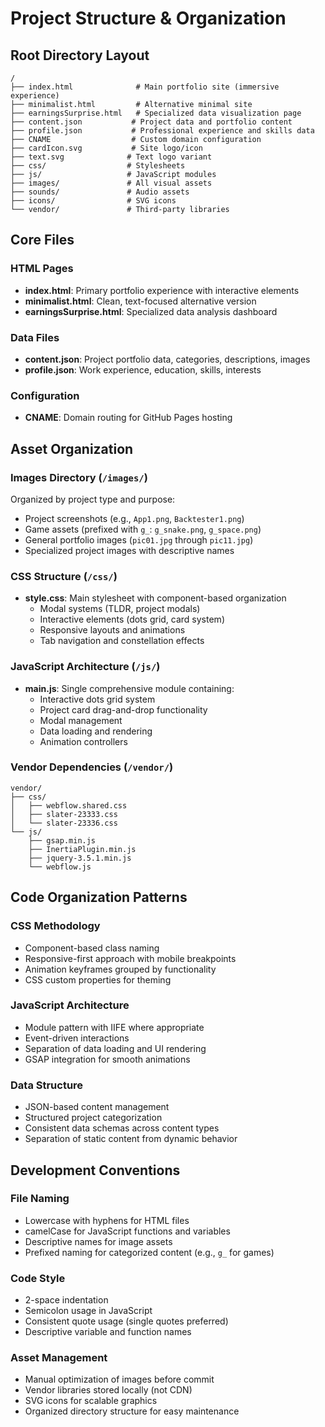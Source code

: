 # Project Structure & Organization

## Root Directory Layout

```
/
├── index.html              # Main portfolio site (immersive experience)
├── minimalist.html         # Alternative minimal site
├── earningsSurprise.html   # Specialized data visualization page
├── content.json           # Project data and portfolio content
├── profile.json           # Professional experience and skills data
├── CNAME                  # Custom domain configuration
├── cardIcon.svg           # Site logo/icon
├── text.svg              # Text logo variant
├── css/                  # Stylesheets
├── js/                   # JavaScript modules
├── images/               # All visual assets
├── sounds/               # Audio assets
├── icons/                # SVG icons
└── vendor/               # Third-party libraries
```

## Core Files

### HTML Pages
- **index.html**: Primary portfolio experience with interactive elements
- **minimalist.html**: Clean, text-focused alternative version
- **earningsSurprise.html**: Specialized data analysis dashboard

### Data Files
- **content.json**: Project portfolio data, categories, descriptions, images
- **profile.json**: Work experience, education, skills, interests

### Configuration
- **CNAME**: Domain routing for GitHub Pages hosting

## Asset Organization

### Images Directory (`/images/`)
Organized by project type and purpose:
- Project screenshots (e.g., `App1.png`, `Backtester1.png`)
- Game assets (prefixed with `g_`: `g_snake.png`, `g_space.png`)
- General portfolio images (`pic01.jpg` through `pic11.jpg`)
- Specialized project images with descriptive names

### CSS Structure (`/css/`)
- **style.css**: Main stylesheet with component-based organization
  - Modal systems (TLDR, project modals)
  - Interactive elements (dots grid, card system)
  - Responsive layouts and animations
  - Tab navigation and constellation effects

### JavaScript Architecture (`/js/`)
- **main.js**: Single comprehensive module containing:
  - Interactive dots grid system
  - Project card drag-and-drop functionality
  - Modal management
  - Data loading and rendering
  - Animation controllers

### Vendor Dependencies (`/vendor/`)
```
vendor/
├── css/
│   ├── webflow.shared.css
│   ├── slater-23333.css
│   └── slater-23336.css
└── js/
    ├── gsap.min.js
    ├── InertiaPlugin.min.js
    ├── jquery-3.5.1.min.js
    └── webflow.js
```

## Code Organization Patterns

### CSS Methodology
- Component-based class naming
- Responsive-first approach with mobile breakpoints
- Animation keyframes grouped by functionality
- CSS custom properties for theming

### JavaScript Architecture
- Module pattern with IIFE where appropriate
- Event-driven interactions
- Separation of data loading and UI rendering
- GSAP integration for smooth animations

### Data Structure
- JSON-based content management
- Structured project categorization
- Consistent data schemas across content types
- Separation of static content from dynamic behavior

## Development Conventions

### File Naming
- Lowercase with hyphens for HTML files
- camelCase for JavaScript functions and variables
- Descriptive names for image assets
- Prefixed naming for categorized content (e.g., `g_` for games)

### Code Style
- 2-space indentation
- Semicolon usage in JavaScript
- Consistent quote usage (single quotes preferred)
- Descriptive variable and function names

### Asset Management
- Manual optimization of images before commit
- Vendor libraries stored locally (not CDN)
- SVG icons for scalable graphics
- Organized directory structure for easy maintenance
